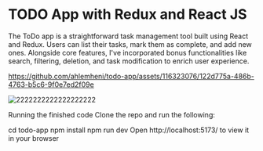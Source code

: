 # TODO App with Redux and React JS
The ToDo app is a straightforward task management tool built using React and Redux. Users can list their tasks, mark them as complete, and add new ones. Alongside core features, I've incorporated bonus functionalities like search, filtering, deletion, and task modification to enrich user experience.


https://github.com/ahlemheni/todo-app/assets/116323076/122d775a-486b-4763-b5c6-9f0e7ed2f09e


![2222222222222222222](https://github.com/ahlemheni/todo-app/assets/116323076/d3423895-4ab5-4768-8ab5-55a925e6672a)


Running the finished code
Clone the repo and run the following:

cd todo-app
npm install
npm run dev
Open http://localhost:5173/ to view it in your browser
